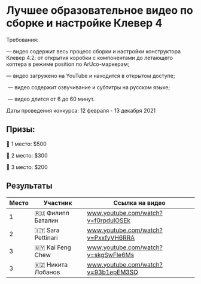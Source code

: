 # Лучшее образовательное видео по сборке и настройке Клевер 4

Требования: 

 — видео содержит весь процесс сборки и настройки конструктора Клевер 4.2: от открытия коробки с компонентами до летающего коптера в режиме position по ArUco-маркерам; 

 — видео загружено на YouTube и находится в открытом доступе; 

 — видео содержит озвучивание и субтитры на русском языке; 

 — видео длится от 6 до 60 минут.
 
 
Даты проведения конкурса: 12 февраля - 13 декабря 2021


## Призы: 
🥇 1 место: $500

🥈 2 место: $300

🥉 3 место: $200


## Результаты

|Место|Участник|Ссылка на видео|
|-|-|-|
|1|🇷🇺 Филипп Баталин|www.youtube.com/watch?v=f0rpdulOSEk|
|2|🇮🇹 Sara Pettinari|www.youtube.com/watch?v=PxxfyVH6RRA|
|3|🇲🇾 Kai Feng Chew|www.youtube.com/watch?v=skgSwFle6Ms|
|3|🇰🇿 Никита Лобанов|www.youtube.com/watch?v=93b1epEM3SQ|
